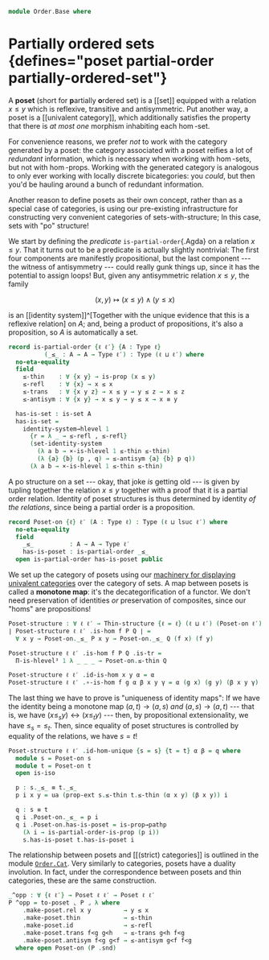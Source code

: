 <!--
```agda
open import Cat.Displayed.Univalence.Thin
open import Cat.Prelude
```
-->

```agda
module Order.Base where
```

# Partially ordered sets {defines="poset partial-order partially-ordered-set"}

A **poset** (short for **p**artially **o**rdered set) is a [[set]]
equipped with a relation $x \le y$ which is reflexive, transitive and
antisymmetric. Put another way, a poset is a [[univalent category]],
which additionally satisfies the property that there is _at most one_
morphism inhabiting each $\hom$-set.

For convenience reasons, we prefer _not_ to work with the category
generated by a poset: the category associated with a poset reifies a lot
of _redundant_ information, which is necessary when working with
$\hom$-sets, but not with $\hom$-props. Working with the generated
category is analogous to only ever working with locally discrete
bicategories: you _could_, but then you'd be hauling around a bunch of
redundant information.

[univalent]: Cat.Univalent.html

Another reason to define posets as their own concept, rather than as a
special case of categories, is using our pre-existing infrastructure for
constructing very convenient categories of sets-with-structure; In this
case, sets with "po" structure!

We start by defining the _predicate_ `is-partial-order`{.Agda} on a
relation $x \le y$. That it turns out to be a predicate is actually
slightly nontrivial: The first four components are manifestly
propositional, but the last component --- the witness of antisymmetry
--- could really gunk things up, since it has the potential to assign
loops! But, given any antisymmetric relation $x \le y$, the family

$$
(x, y) \mapsto (x \le y) \land (y \le x)
$$

is an [[identity system]]^[Together with the unique evidence that this is a
reflexive relation] on $A$; and, being a product of propositions, it's
also a proposition, so $A$ is automatically a set.

```agda
record is-partial-order {ℓ ℓ′} {A : Type ℓ}
          (_≤_ : A → A → Type ℓ′) : Type (ℓ ⊔ ℓ′) where
  no-eta-equality
  field
    ≤-thin    : ∀ {x y} → is-prop (x ≤ y)
    ≤-refl    : ∀ {x} → x ≤ x
    ≤-trans   : ∀ {x y z} → x ≤ y → y ≤ z → x ≤ z
    ≤-antisym : ∀ {x y} → x ≤ y → y ≤ x → x ≡ y

  has-is-set : is-set A
  has-is-set =
    identity-system→hlevel 1
      {r = λ _ → ≤-refl , ≤-refl}
      (set-identity-system
        (λ a b → ×-is-hlevel 1 ≤-thin ≤-thin)
        (λ {a} {b} (p , q) → ≤-antisym {a} {b} p q))
      (λ a b → ×-is-hlevel 1 ≤-thin ≤-thin)
```

<!--
```agda
private unquoteDecl eqv = declare-record-iso eqv (quote is-partial-order)

is-partial-order-is-prop
  : ∀ {ℓ ℓ′} {A : Type ℓ} (R : A → A → Type ℓ′) → is-prop (is-partial-order R)
is-partial-order-is-prop {A = A} R x y = go x x y where
  go : is-partial-order R → is-prop (is-partial-order R)
  go x = Iso→is-hlevel 1 eqv (hlevel 1) where instance
    h-level-r : ∀ {x y} {n} → H-Level (R x y) (suc n)
    h-level-r = prop-instance (x .is-partial-order.≤-thin)

    h-level-a : H-Level A 2
    h-level-a = basic-instance 2 (is-partial-order.has-is-set x)
```
-->

A po structure on a set --- okay, that joke _is_ getting old --- is
given by tupling together the relation $x \le y$ together with a proof
that it is a partial order relation. Identity of poset structures is
thus determined by identity _of the relations_, since being a partial
order is a proposition.

```agda
record Poset-on {ℓ} ℓ′ (A : Type ℓ) : Type (ℓ ⊔ lsuc ℓ′) where
  no-eta-equality
  field
    _≤_          : A → A → Type ℓ′
    has-is-poset : is-partial-order _≤_
  open is-partial-order has-is-poset public
```

We set up the category of posets using our [machinery for displaying]
[univalent categories] over the category of sets. A map between posets
is called a **monotone map**: it's the decategorification of a functor.
We don't need preservation of identities _or_ preservation of
composites, since our "homs" are propositions!

[machinery for displaying]: Cat.Displayed.Univalence.Thin.html
[univalent categories]: Cat.Univalent.html

```agda
Poset-structure : ∀ ℓ ℓ′ → Thin-structure {ℓ = ℓ} (ℓ ⊔ ℓ′) (Poset-on ℓ′)
∣ Poset-structure ℓ ℓ′ .is-hom f P Q ∣ =
  ∀ x y → Poset-on._≤_ P x y → Poset-on._≤_ Q (f x) (f y)

Poset-structure ℓ ℓ′ .is-hom f P Q .is-tr =
  Π-is-hlevel³ 1 λ _ _ _ → Poset-on.≤-thin Q

Poset-structure ℓ ℓ′ .id-is-hom x y α = α
Poset-structure ℓ ℓ′ .∘-is-hom f g α β x y γ = α (g x) (g y) (β x y γ)
```

The last thing we have to prove is "uniqueness of identity maps": If we
have the identity being a monotone map $(a, t) \to (a, s)$ _and_ $(a, s)
\to (a, t)$ --- that is, we have $(x \le_s y) \leftrightarrow (x \le_t
y)$ --- then, by propositional extensionality, we have $\le_s = \le_t$.
Then, since equality of poset structures is controlled by equality of
the relations, we have $s = t$!

```agda
Poset-structure ℓ ℓ′ .id-hom-unique {s = s} {t = t} α β = q where
  module s = Poset-on s
  module t = Poset-on t
  open is-iso

  p : s._≤_ ≡ t._≤_
  p i x y = ua (prop-ext s.≤-thin t.≤-thin (α x y) (β x y)) i

  q : s ≡ t
  q i .Poset-on._≤_ = p i
  q i .Poset-on.has-is-poset = is-prop→pathp
    (λ i → is-partial-order-is-prop (p i))
    s.has-is-poset t.has-is-poset i
```

<!--
```agda
Posets : ∀ ℓ ℓ′ → Precategory (lsuc (ℓ ⊔ ℓ′)) (ℓ ⊔ ℓ′)
Posets ℓ ℓ′ = Structured-objects (Poset-structure ℓ ℓ′)

module Posets {ℓ ℓ′} = Precategory (Posets ℓ ℓ′)
Poset : (ℓ ℓ′ : Level) → Type (lsuc (ℓ ⊔ ℓ′))
Poset ℓ ℓ′ = Precategory.Ob (Posets ℓ ℓ′)

record make-poset {ℓ} ℓ′ (A : Type ℓ) : Type (ℓ ⊔ lsuc ℓ′) where
  no-eta-equality

  field
    rel     : A → A → Type ℓ′
    id      : ∀ {x} → rel x x
    thin    : ∀ {x y} → is-prop (rel x y)
    trans   : ∀ {x y z} → rel x y → rel y z → rel x z
    antisym : ∀ {x y} → rel x y → rel y x → x ≡ y

  to-poset-on : Poset-on ℓ′ A
  to-poset-on .Poset-on._≤_ = rel
  to-poset-on .Poset-on.has-is-poset .is-partial-order.≤-thin = thin
  to-poset-on .Poset-on.has-is-poset .is-partial-order.≤-refl = id
  to-poset-on .Poset-on.has-is-poset .is-partial-order.≤-trans = trans
  to-poset-on .Poset-on.has-is-poset .is-partial-order.≤-antisym = antisym

to-poset : ∀ {ℓ ℓ′} (A : Type ℓ) → make-poset ℓ′ A → Poset ℓ ℓ′
∣ to-poset A mk .fst ∣ = A
to-poset A mk .fst .is-tr = Poset-on.has-is-set (make-poset.to-poset-on mk)
to-poset A mk .snd = make-poset.to-poset-on mk
```
-->

The relationship between posets and [[(strict) categories]] is outlined
in the module [`Order.Cat`](Order.Cat.html). Very similarly to
categories, posets have a duality involution. In fact, under the
correspondence between posets and thin categories, these are the same
construction.

```agda
_^opp : ∀ {ℓ ℓ′} → Poset ℓ ℓ′ → Poset ℓ ℓ′
P ^opp = to-poset ⌞ P ⌟ λ where
    .make-poset.rel x y         → y ≤ x
    .make-poset.thin            → ≤-thin
    .make-poset.id              → ≤-refl
    .make-poset.trans f<g g<h   → ≤-trans g<h f<g
    .make-poset.antisym f<g g<f → ≤-antisym g<f f<g
  where open Poset-on (P .snd)
```
